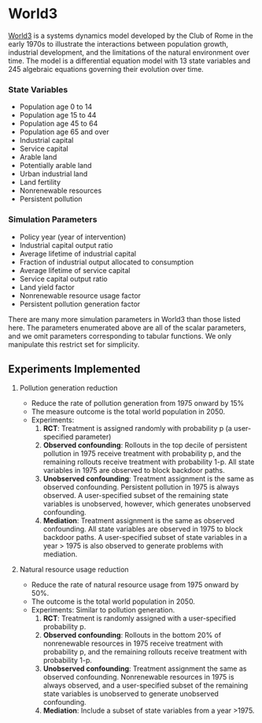 # World3
[World3](https://en.wikipedia.org/wiki/World3) is a systems dynamics model
developed by the Club of Rome in the early 1970s to illustrate the interactions
between population growth, industrial development, and the limitations of the
natural environment over time.  The model is a differential equation model with
13 state variables and 245 algebraic equations governing their evolution over
time.

### State Variables
* Population age 0 to 14
* Population age 15 to 44
* Population age 45 to 64
* Population age 65 and over
* Industrial capital
* Service capital
* Arable land
* Potentially arable land
* Urban industrial land
* Land fertility
* Nonrenewable resources
* Persistent pollution

### Simulation Parameters
* Policy year (year of intervention)
* Industrial capital output ratio
* Average lifetime of industrial capital
* Fraction of industrial output allocated to consumption
* Average lifetime of service capital
* Service capital output ratio
* Land yield factor
* Nonrenewable resource usage factor
* Persistent pollution generation factor

There are many more simulation parameters in World3 than those listed here.
The parameters enumerated above are all of the scalar parameters, and we omit
parameters corresponding to tabular functions. We only manipulate this restrict
set for simplicity.

## Experiments Implemented
1. Pollution generation reduction 
    - Reduce the rate of pollution generation from 1975 onward by 15%
    - The measure outcome is the total world population in 2050.
    - Experiments:
        1. **RCT**: Treatment is assigned randomly with probability p (a user-specified parameter)
        2. **Observed confounding**: Rollouts in the top decile of persistent
        pollution in 1975 receive treatment with probability p, and the
        remaining rollouts receive treatment with probability 1-p. All state
        variables in 1975 are observed to block backdoor paths.
        3. **Unobserved confounding**: Treatment assignment is the same as
        observed confounding. Persistent pollution in 1975 is always observed. A
        user-specified subset of the remaining state variables is unobserved,
        however, which generates unobserved confounding.
        4. **Mediation**: Treatment assignment is the same as observed
        confounding. All state variables are observed in 1975 to block backdoor
        paths. A user-specified subset of state variables in a year > 1975 is
        also observed to generate problems with mediation.

2. Natural resource usage reduction
    - Reduce the rate of natural resource usage from 1975 onward by 50%.
    - The outcome is the total world population in 2050.
    - Experiments: Similar to pollution generation.
        1. **RCT**: Treatment is randomly assigned with a user-specified
        probability p.
        2. **Observed confounding**: Rollouts in the bottom 20% of nonrenewable
        resources in 1975 receive treatment with probability p, and the
        remaining rollouts receive treatment with probability 1-p.
        3. **Unobserved confounding**: Treatment assignment the same as observed
        confounding. Nonrenewable resources in 1975 is always observed, and a
        user-specified subset of the remaining state variables is unobserved to
        generate unobserved confounding.
        4. **Mediation**: Include a subset of state variables from a year >1975.
